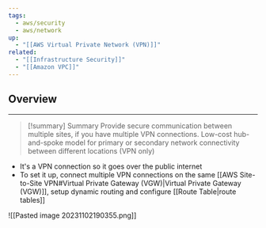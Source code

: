 ```yaml
---
tags:
  - aws/security
  - aws/network
up:
  - "[[AWS Virtual Private Network (VPN)]]"
related:
  - "[[Infrastructure Security]]"
  - "[[Amazon VPC]]"
---
```

## Overview
___
>[!summary] Summary
>Provide secure communication between multiple sites, if you have multiple VPN connections. Low-cost hub-and-spoke model for primary or secondary network connectivity between different locations (VPN only)

- It's a VPN connection so it goes over the public internet
- To set it up, connect multiple VPN connections on the same [[AWS Site-to-Site VPN#Virtual Private Gateway (VGW)|Virtual Private Gateway (VGW)]], setup dynamic routing and configure [[Route Table|route tables]]

![[Pasted image 20231102190355.png]]

